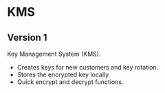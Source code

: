 # KMS #

## Version 1 ##

Key Management System (KMS).
* Creates keys for new customers and key rotation.
* Stores the encrypted key locally
* Quick encrypt and decrypt functions.



